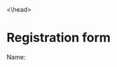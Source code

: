 <!DOCTYPE html>
<html>
 <head>
   <title>Registration Form</title>
 <\head>
<body>
    <h1>Registration form</h1>
     <form>
     Name:
     </form>
</body>
</html>
